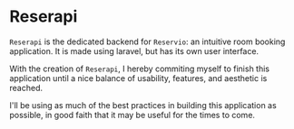 # Reserapi

`Reserapi` is the dedicated backend for `Reservio`: an intuitive room booking application. It is made using laravel, but has its own user interface.

With the creation of `Reserapi`, I hereby commiting myself to finish this application until a nice balance of usability, features, and aesthetic is reached.

I'll be using as much of the best practices in building this application as possible, in good faith that it may be useful for the times to come.
